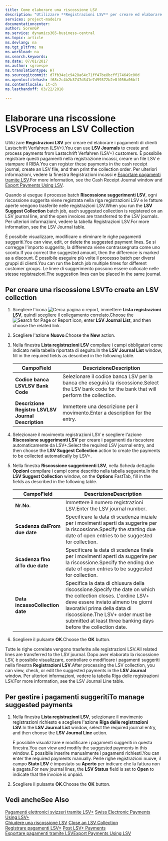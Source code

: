 ```yaml
---
title: Come elaborare una riscossione LSV
description: "Utilizzare **Registrazioni LSV** per creare ed elaborare i pagamenti di clienti Lastschrift Verfahren (LSV+). È possibile registrare questi pagamenti nella registrazione incassi, creare un file LSV e stampare il RIBA."
services: project-madeira
documentationcenter: 
author: SorenGP
ms.service: dynamics365-business-central
ms.topic: article
ms.devlang: na
ms.tgt_pltfrm: na
ms.workload: na
ms.search.keywords: 
ms.date: 07/01/2017
ms.author: sgroespe
ms.translationtype: HT
ms.sourcegitcommit: d7fb34e1c9428a64c71ff47be8bcff174649c00d
ms.openlocfilehash: f68c2c4b2b3747d341e7d99372b2e8f056a06bf1
ms.contentlocale: it-ch
ms.lasthandoff: 03/22/2018

---
```

# <a name="process-an-lsv-collection"></a><span data-ttu-id="c6c4c-104">Elaborare una riscossione LSV</span><span class="sxs-lookup"><span data-stu-id="c6c4c-104">Process an LSV Collection</span></span>
<span data-ttu-id="c6c4c-105">Utilizzare **Registrazioni LSV** per creare ed elaborare i pagamenti di clienti Lastschrift Verfahren (LSV+).</span><span class="sxs-lookup"><span data-stu-id="c6c4c-105">You can use **LSV Journals** to create and process payments from Lastschrift Verfahren (LSV+) customers.</span></span> <span data-ttu-id="c6c4c-106">È possibile registrare questi pagamenti nella registrazione incassi, creare un file LSV e stampare il RIBA.</span><span class="sxs-lookup"><span data-stu-id="c6c4c-106">You can register these payments in the cash receipt journal, create an LSV file, and then print the collection order.</span></span> <span data-ttu-id="c6c4c-107">Per ulteriori informazioni, vedere la finestra Registrazioni incassi e [Esportare pagamenti tramite LSV](how-to-export-payments-using-lsv.md).</span><span class="sxs-lookup"><span data-stu-id="c6c4c-107">For more information, see the Cash Receipt Journal window and [Export Payments Using LSV](how-to-export-payments-using-lsv.md).</span></span>  

<span data-ttu-id="c6c4c-108">Quando si esegue il processo batch **Riscossione suggerimenti LSV**, ogni riscossione suggerita viene registrata nella riga registrazioni LSV e le fatture aperte vengono trasferite nelle registrazioni LSV.</span><span class="sxs-lookup"><span data-stu-id="c6c4c-108">When you run the **LSV Suggest Collection** batch job, each suggested collection is registered on an LSV journal line, and the open invoices are transferred to the LSV journals.</span></span> <span data-ttu-id="c6c4c-109">Per ulteriori informazioni, vedere la tabella Registrazioni LSV.</span><span class="sxs-lookup"><span data-stu-id="c6c4c-109">For more information, see the LSV Journal table.</span></span>  

<span data-ttu-id="c6c4c-110">È possibile visualizzare, modificare o eliminare le righe pagamenti suggeriti.</span><span class="sxs-lookup"><span data-stu-id="c6c4c-110">You can view, edit, or delete the suggested payment lines.</span></span> <span data-ttu-id="c6c4c-111">Se si corregge l'importo suggerito, la differenza viene contrassegnata come uno sconto.</span><span class="sxs-lookup"><span data-stu-id="c6c4c-111">If you correct the suggested amount, then the difference is marked as a discount.</span></span> <span data-ttu-id="c6c4c-112">È possibile eseguire più volte il processo batch per diversi gruppi di clienti.</span><span class="sxs-lookup"><span data-stu-id="c6c4c-112">You can run the batch job multiple times for different customer groups.</span></span> <span data-ttu-id="c6c4c-113">Le linee di suggerimento possono essere collocate nelle stesse registrazioni.</span><span class="sxs-lookup"><span data-stu-id="c6c4c-113">The suggestion lines can be placed in the same journal.</span></span>  

## <a name="to-create-an-lsv-collection"></a><span data-ttu-id="c6c4c-114">Per creare una riscossione LSV</span><span class="sxs-lookup"><span data-stu-id="c6c4c-114">To create an LSV collection</span></span>  

1.  <span data-ttu-id="c6c4c-115">Scegliere l'icona ![Cerca pagina o report](../../media/ui-search/search_small.png "Cerca pagina o report"), immettere **Lista registrazioni LSV**, quindi scegliere il collegamento correlato.</span><span class="sxs-lookup"><span data-stu-id="c6c4c-115">Choose the ![Search for Page or Report](../../media/ui-search/search_small.png "Search for Page or Report icon") icon, enter **LSV Journal List**, and then choose the related link.</span></span>  
2.  <span data-ttu-id="c6c4c-116">Scegliere l'azione **Nuovo**.</span><span class="sxs-lookup"><span data-stu-id="c6c4c-116">Choose the **New** action.</span></span>  
3.  <span data-ttu-id="c6c4c-117">Nella finestra **Lista registrazioni LSV** compilare i campi obbligatori come indicato nella tabella riportata di seguito.</span><span class="sxs-lookup"><span data-stu-id="c6c4c-117">In the **LSV Journal List** window, fill in the required fields as described in the following table.</span></span>  

    |<span data-ttu-id="c6c4c-118">Campo</span><span class="sxs-lookup"><span data-stu-id="c6c4c-118">Field</span></span>|<span data-ttu-id="c6c4c-119">Descrizione</span><span class="sxs-lookup"><span data-stu-id="c6c4c-119">Description</span></span>|  
    |---------------------------------|---------------------------------------|  
    |<span data-ttu-id="c6c4c-120">**Codice banca LSV**</span><span class="sxs-lookup"><span data-stu-id="c6c4c-120">**LSV Bank Code**</span></span>|<span data-ttu-id="c6c4c-121">Selezionare il codice banca LSV per la banca che eseguirà la riscossione.</span><span class="sxs-lookup"><span data-stu-id="c6c4c-121">Select the LSV bank code for the bank that will perform the collection.</span></span>|  
    |<span data-ttu-id="c6c4c-122">**Descrizione Registro LSV**</span><span class="sxs-lookup"><span data-stu-id="c6c4c-122">**LSV Journal Description**</span></span>|<span data-ttu-id="c6c4c-123">Immettere una descrizione per il movimento.</span><span class="sxs-lookup"><span data-stu-id="c6c4c-123">Enter a description for the entry.</span></span>|

4.  <span data-ttu-id="c6c4c-124">Selezionare il movimento registrazioni LSV e scegliere l'azione **Riscossione suggerimenti LSV** per creare i pagamenti da riscuotere automaticamente da LSV+.</span><span class="sxs-lookup"><span data-stu-id="c6c4c-124">Select the required LSV journal entry, and then choose the **LSV Suggest Collection** action to create the payments to be collected automatically by LSV+.</span></span>  
5.  <span data-ttu-id="c6c4c-125">Nella finestra **Riscossione suggerimenti LSV**, nella Scheda dettaglio **Opzioni** compilare i campi come descritto nella tabella seguente.</span><span class="sxs-lookup"><span data-stu-id="c6c4c-125">In the **LSV Suggest Collection** window, on the **Options** FastTab, fill in the fields as described in the following table.</span></span>  

    |<span data-ttu-id="c6c4c-126">Campo</span><span class="sxs-lookup"><span data-stu-id="c6c4c-126">Field</span></span>|<span data-ttu-id="c6c4c-127">Descrizione</span><span class="sxs-lookup"><span data-stu-id="c6c4c-127">Description</span></span>|  
    |---------------------------------|---------------------------------------|  
    |<span data-ttu-id="c6c4c-128">**Nr.**</span><span class="sxs-lookup"><span data-stu-id="c6c4c-128">**No.**</span></span>|<span data-ttu-id="c6c4c-129">Immettere il numero registrazioni LSV.</span><span class="sxs-lookup"><span data-stu-id="c6c4c-129">Enter the LSV journal number.</span></span>|  
    |<span data-ttu-id="c6c4c-130">**Scadenza dal**</span><span class="sxs-lookup"><span data-stu-id="c6c4c-130">**From due date**</span></span>|<span data-ttu-id="c6c4c-131">Specificare la data di scadenza iniziale per i movimenti aperti da suggerire per la riscossione.</span><span class="sxs-lookup"><span data-stu-id="c6c4c-131">Specify the starting due date of open entries to be suggested for collection.</span></span>|  
    |<span data-ttu-id="c6c4c-132">**Scadenza fino al**</span><span class="sxs-lookup"><span data-stu-id="c6c4c-132">**To due date**</span></span>|<span data-ttu-id="c6c4c-133">Specificare la data di scadenza finale per i movimenti aperti da suggerire per la riscossione.</span><span class="sxs-lookup"><span data-stu-id="c6c4c-133">Specify the ending due date of open entries to be suggested for collection.</span></span>|  
    |<span data-ttu-id="c6c4c-134">**Data incasso**</span><span class="sxs-lookup"><span data-stu-id="c6c4c-134">**Collection date**</span></span>|<span data-ttu-id="c6c4c-135">Specifica la data di chiusura della riscossione.</span><span class="sxs-lookup"><span data-stu-id="c6c4c-135">Specify the date on which the collection closes.</span></span> <span data-ttu-id="c6c4c-136">L'ordine LSV+ deve essere inviato almeno tre giorni lavorativi prima della data di riscossione.</span><span class="sxs-lookup"><span data-stu-id="c6c4c-136">The LSV+ order must be submitted at least three banking days before the collection date.</span></span>|  

6.  <span data-ttu-id="c6c4c-137">Scegliere il pulsante **OK**.</span><span class="sxs-lookup"><span data-stu-id="c6c4c-137">Choose the **OK** button.</span></span>  

<span data-ttu-id="c6c4c-138">Tutte le righe correlate vengono trasferite alle registrazioni LSV.</span><span class="sxs-lookup"><span data-stu-id="c6c4c-138">All related lines are transferred to the LSV journal.</span></span> <span data-ttu-id="c6c4c-139">Dopo aver elaborato la riscossione LSV, è possibile visualizzare, controllare o modificare i pagamenti suggeriti nella finestra **Registrazioni LSV**.</span><span class="sxs-lookup"><span data-stu-id="c6c4c-139">After processing the LSV collection, you can view, check, or edit the suggested payments in the **LSV Journal** window.</span></span> <span data-ttu-id="c6c4c-140">Per ulteriori informazioni, vedere la tabella Riga delle registrazioni LSV.</span><span class="sxs-lookup"><span data-stu-id="c6c4c-140">For more information, see the LSV Journal Line table.</span></span>  

## <a name="to-manage-suggested-payments"></a><span data-ttu-id="c6c4c-141">Per gestire i pagamenti suggeriti</span><span class="sxs-lookup"><span data-stu-id="c6c4c-141">To manage suggested payments</span></span>  

1.  <span data-ttu-id="c6c4c-142">Nella finestra **Lista registrazioni LSV**, selezionare il movimento registrazioni richiesto e scegliere l'azione **Riga delle registrazioni LSV**.</span><span class="sxs-lookup"><span data-stu-id="c6c4c-142">In the **LSV Journal List** window, select the required journal entry, and then choose the **LSV Journal Line** action.</span></span>  

    <span data-ttu-id="c6c4c-143">È possibile visualizzare e modificare i pagamenti suggeriti in questa finestra.</span><span class="sxs-lookup"><span data-stu-id="c6c4c-143">You can view and modify the suggested payments in this window.</span></span> <span data-ttu-id="c6c4c-144">È possibile inserire manualmente i pagamenti richiesti.</span><span class="sxs-lookup"><span data-stu-id="c6c4c-144">You can enter the required payments manually.</span></span> <span data-ttu-id="c6c4c-145">Perle righe registrazioni nuove, il campo **Stato LSV** è impostato su **Aperto** per indicare che la fattura non è pagata.</span><span class="sxs-lookup"><span data-stu-id="c6c4c-145">For new journal lines, the **LSV Status** field is set to **Open** to indicate that the invoice is unpaid.</span></span>  

3.  <span data-ttu-id="c6c4c-146">Scegliere il pulsante **OK**.</span><span class="sxs-lookup"><span data-stu-id="c6c4c-146">Choose the **OK** button.</span></span>  

## <a name="see-also"></a><span data-ttu-id="c6c4c-147">Vedi anche</span><span class="sxs-lookup"><span data-stu-id="c6c4c-147">See Also</span></span>  
 <span data-ttu-id="c6c4c-148">[Pagamenti elettronici svizzeri tramite LSV+](swiss-electronic-payments-using-lsv-.md) </span><span class="sxs-lookup"><span data-stu-id="c6c4c-148">[Swiss Electronic Payments Using LSV+](swiss-electronic-payments-using-lsv-.md) </span></span>  
 <span data-ttu-id="c6c4c-149">[Chiudere una riscossione LSV](how-to-close-an-lsv-collection.md) </span><span class="sxs-lookup"><span data-stu-id="c6c4c-149">[Close an LSV Collection](how-to-close-an-lsv-collection.md) </span></span>  
 <span data-ttu-id="c6c4c-150">[Registrare pagamenti LSV+](how-to-post-lsv-payments.md) </span><span class="sxs-lookup"><span data-stu-id="c6c4c-150">[Post LSV+ Payments](how-to-post-lsv-payments.md) </span></span>  
 [<span data-ttu-id="c6c4c-151">Esportare pagamenti tramite LSV</span><span class="sxs-lookup"><span data-stu-id="c6c4c-151">Export Payments Using LSV</span></span>](how-to-export-payments-using-lsv.md)

